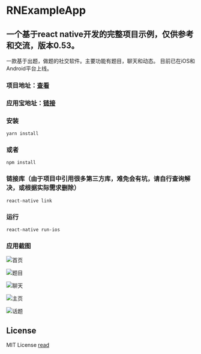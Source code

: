 # RNExampleApp

## 一个基于react native开发的完整项目示例，仅供参考和交流，版本0.53。

一款基于出题，做题的社交软件。主要功能有题目，聊天和动态。
目前已在iOS和Android平台上线。


### 项目地址：[查看](https://github.com/Evai/RNExampleApp)


### 应用宝地址：[链接](http://a.app.qq.com/o/simple.jsp?pkgname=com.whereapp)

### 安装

```
yarn install
```

### 或者

```
npm install
```

### 链接库（由于项目中引用很多第三方库，难免会有坑，请自行查询解决，或根据实际需求删除）

```
react-native link
```

### 运行

```
react-native run-ios
```

### 应用截图

![首页](https://www.yuhechu.com:8090/uploads/image/home.png)

![题目](https://www.yuhechu.com:8090/uploads/image/title.png)

![聊天](https://www.yuhechu.com:8090/uploads/image/chat.png)

![主页](https://www.yuhechu.com:8090/uploads/image/profile.png)

![话题](https://www.yuhechu.com:8090/uploads/image/topic.png)


## License
MIT License [read](https://github.com/Evai/RNExampleApp/blob/master/LICENSE)
